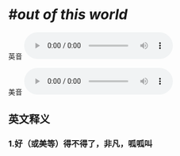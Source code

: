 # ***\#out of this world*** 
英音
<audio src="./media/out of this world1_AAC.aac" controls="controls"></audio>

美音
<audio src="./media/out of this world2_AAC.aac" controls="controls"></audio>



  

英文释义
---
### 1.**好（或美等）得不得了，非凡，呱呱叫**  


